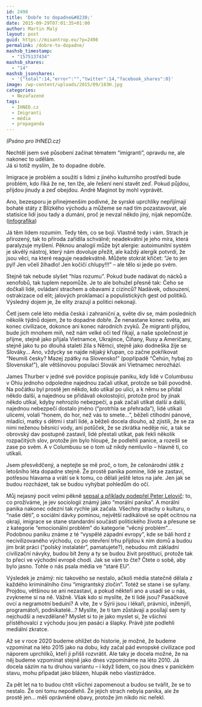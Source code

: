 ```yaml
---
id: 2498
title: 'Dobře to dopadne&#8230;'
date: 2015-09-29T07:01:35+01:00
author: Martin Malý
layout: post
guid: https://misantrop.eu/?p=2498
permalink: /dobre-to-dopadne/
mashsb_timestamp:
  - "1575137434"
mashsb_shares:
  - "14"
mashsb_jsonshares:
  - '{"total":14,"error":"","twitter":14,"facebook_shares":0}'
image: /wp-content/uploads/2015/09/183H.jpg
categories:
  - Nezařazené
tags:
  - IHNED.cz
  - Imigranti
  - média
  - propaganda
---
```

_(Psáno pro IHNED.cz)_

<!--more-->

Nechtěl jsem své působení začínat tématem “imigranti”, opravdu ne, ale nakonec to udělám.  
Já si totiž myslím, že to dopadne dobře.

Imigrace je problém a soužití s lidmi z jiného kulturního prostředí bude problém, kdo říká že ne, ten lže, ale řešení není stavět zeď. Pokud půjdou, přijdou jinudy a zeď obejdou. André Maginot by mohl vyprávět.

Ano, bezesporu je přinejmenším podivné, že syrské uprchlíky nepřijímají bohaté státy z Blízkého východu a můžeme se nad tím pozastavovat, ale statisíce lidí jsou tady a dumání, proč je nevzal někdo jiný, nijak nepomůže. ([infografika](https://images.scribblelive.com/2015/9/4/fa82fa1c-03ed-4425-bd44-943b9bc0b4e2_800.jpg))

Já těm lidem rozumím. Tedy těm, co se bojí. Vlastně tedy i vám. Strach je přirozený, tak to příroda zařídila schválně; neadekvátní je jeho míra, která paralyzuje myšlení. Pěknou analogií může být alergie: autoimunitní systém je skvělý nástroj, který nám dovoluje přežít, ale každý alergik potvrdí, že jsou věci, na které reaguje neadekvátně. Můžete stokrát křičet: “Je to jen pyl! Jen včelí žihadlo! Jen kočičí chlupy!!!” &#8211; ale tělo si jede po svém.

Stejně tak nebude slyšet “hlas rozumu”. Pokud bude nadávat do nácků a xenofobů, tak tuplem nepomůže. Je to ale bohužel přesně tak: Čeho se dočkali lidé, ovládaní strachem a obavami z cizinců? Nadávek, odsouzení, ostrakizace od elit; jalových proklamací a populistických gest od politiků. Výsledný dojem je, že elity zrazují a politici nekonají.

Četl jsem celé léto média česká i zahraniční a, světe div se, mám posledních několik týdnů dojem, že to dopadne dobře. Že nenastane konec světa, ani konec civilizace, dokonce ani konec národních zvyků. Že migranti přijdou, bude jich mnohem míň, než nám velké oči teď říkají, a naše společnost je přijme, stejně jako přijala Vietnamce, Ukrajince, Číňany, Rusy a Američany, stejně jako tu po dlouhá staletí žila s Němci, stejně jako dodneška žije se Slováky… Ano, vždycky se najde nějaký křupan, co začne pokřikovat “Neumíš česky? Mazej zpátky na Slovensko!” (popřípadě “Čehún, hybaj zo Slovenska!”), ale většinovou populaci Slovák ani Vietnamec nerozhází.

James Thurber v jedné své povídce popisuje paniku, kdy lidé v Columbusu v Ohiu jednoho odpoledne najednou začali utíkat, protože se báli povodně. Na počátku byl prostě jen někdo, kdo utíkal po ulici, a k němu se přidal někdo další, a najednou se přidávali okolostojící, protože proč by jinak někdo utíkal, kdyby nehrozilo nebezpečí, a pak začali utíkat další a další, najednou nebezpečí dostalo jméno (“protrhla se přehrada”), lidé utíkali ulicemi, volali “honem, do hor, než vás to smete…”, běželi ctihodní pánové, mladíci, matky s dětmi i staří lidé, a běželi docela dlouho, až zjistili, že se za nimi neženou běsnící vody, ani potůček, že se zkrátka neděje nic, a tak se obrovský dav postupně zastavil, lidé přestali utíkat, pak řekli několik rozpačitých slov, protože jim bylo hloupé, že podlehli panice, a rozešli se zase po svém. A v Columbusu se o tom už nikdy nemluvilo &#8211; hlavně ti, co utíkali.

Jsem přesvědčený, a neptejte se mě proč, o tom, že celonárodní útěk z letošního léta dopadne stejně. Že prostě panika pomine, lidé se zastaví, potřesou hlavama a vrátí se k tomu, co dělali ještě letos na jaře. Jen jak se budou rozcházet, tak se budou vyhýbat pohledům do očí.

Můj nejasný pocit velmi pěkně [sepsal a příklady podepřel Peter Lelovič](https://sedesako.blogspot.cz/2015/09/rozumem-strach-z-certu-nezazenes.html): to, co prožíváme, je jev sociologii známý jako “morální panika”. A morální panika nakonec odezní tak rychle jak začala. Všechny strachy o kulturu, o “naše děti”, o sociální dávky pominou, největší radikálové se opět ocitnou na okraji, imigrace se stane standardní součástí politického života a přesune se z kategorie “emocionální problém” do kategorie “věcný problém”&#8230;  
Podobnou paniku známe z té “vyspělé západní evropy”, kde se báli hord z necivilizovaného východu, co po otevření trhu přijdou k nim domů a budou jim brát práci (“polský instalatér”, pamatujete?), nebudou mít základní civilizační návyky, budou bít ženy a ty se budou živit prostitucí, protože tak to přeci ve východní evropě chodí. Jak se vám to čte? Čtete o sobě, aby bylo jasno. Tohle o nás psala média ve “staré EU”.

Výsledek je známý: nic takového se nestalo, ačkoli média statečně dělala z každého kriminálního činu “imigrantský zločin”. Totéž se stane i se syřany. Projdou, většinou se ani nezastaví, a pokud někteří ano a usadí se u nás, zvykneme si na ně. Vážně. Však kdo si myslíte, že ti lidé jsou? Pasáčkové ovcí a negramotní beduíni? A víte, že v Sýrii jsou i lékaři, právníci, inženýři, programátoři, podnikatelé…? Myslíte, že ti tam zůstávají a posílají sem ty nejchudší a nevzdělané? Myslet si to je jako myslet si, že všichni přistěhovalci z východu jsou jen pasáci a šlapky. Právě jste podlehli mediální zkratce.

Až se v roce 2020 budeme ohlížet do historie, je možné, že budeme vzpomínat na léto 2015 jako na dobu, kdy začal pád evropské civilizace pod náporem uprchlíků, kteří ji přišli rozvrátit. Ale taky je docela možné, že na něj budeme vzpomínat stejně jako dnes vzpomínáme na léto 2010. Já docela sázím na tu druhou variantu &#8211; i když lidem, co jsou dnes v panickém stavu, mohu připadat jako blázen, hlupák nebo vlastizrádce.

Za pět let na to budou chtít všichni zapomenout a budou se tvářit, že se to nestalo. Že oni tomu nepodlehli. Že jejich strach nebyla panika, ale že prostě jen… měli oprávněné obavy, protože jim nikdo nic neřekl.